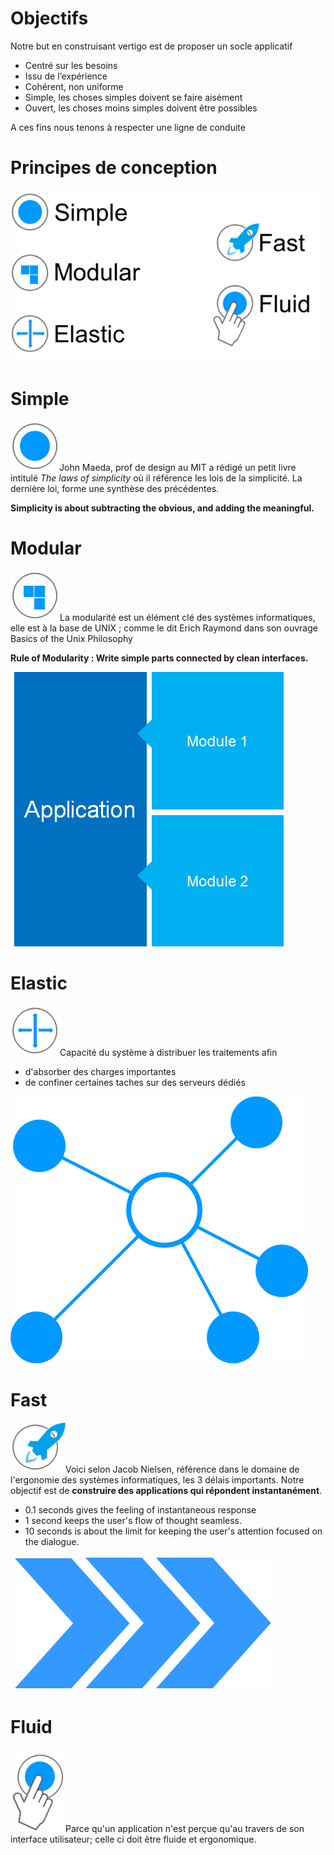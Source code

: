 # Objectifs
Notre but en construisant vertigo est de proposer un socle applicatif

* Centré sur les besoins
* Issu de l’expérience
* Cohérent, non uniforme
* Simple, les choses simples doivent se faire aisément
* Ouvert, les choses moins simples doivent être possibles

A ces fins nous tenons à respecter une ligne de conduite

# Principes de conception

![](./images/designPrinciples.png)

# Simple
![](./images/simple-icon.png)John Maeda, prof de design au MIT a rédigé un petit livre intitulé *The laws of simplicity* où il référence les lois de la simplicité. La dernière loi, forme une synthèse des précédentes.

**Simplicity is about subtracting the obvious, and adding the meaningful.**

# Modular
![](./images/modular-icon.png)La modularité est un élément clé des systèmes informatiques, elle est à la base de UNIX ; comme le dit Erich Raymond dans son ouvrage Basics of the Unix Philosophy

**Rule of Modularity : Write simple parts connected by clean interfaces.** 

![](./images/modularity.png)

# Elastic
![](./images/elastic-icon.png)Capacité du système à distribuer les traitements afin

* d'absorber des charges importantes
* de confiner certaines taches sur des serveurs dédiés

![](./images/elastic.png)

# Fast
![](./images/fast-icon.png)Voici selon Jacob Nielsen, référence dans le domaine de l'ergonomie des systèmes informatiques, les 3 délais importants. Notre objectif est de **construire des applications qui répondent instantanément**.

* 0.1 seconds gives the feeling of instantaneous response
* 1 second keeps the user's flow of thought seamless.
* 10 seconds is about the limit for keeping the user's attention focused on the dialogue.

![](./images/fast.png)

# Fluid
![](./images/fluid-icon.png)Parce qu'un application n'est perçue qu'au travers de son interface utilisateur; celle ci doit être fluide et ergonomique.
